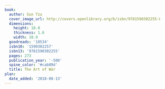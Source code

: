 ```yaml
---
book:
  author: Sun Tzu
  cover_image_url: http://covers.openlibrary.org/b/isbn/9781590302255-L.jpg
  dimensions:
    height: 18.0
    thickness: 1.6
    width: 10.9
  goodreads: '10534'
  isbn10: '1590302257'
  isbn13: '9781590302255'
  pages: 273
  publication_year: '-500'
  spine_color: '#cab89d'
  title: The Art of War
plan:
  date_added: '2018-08-13'
---
```


